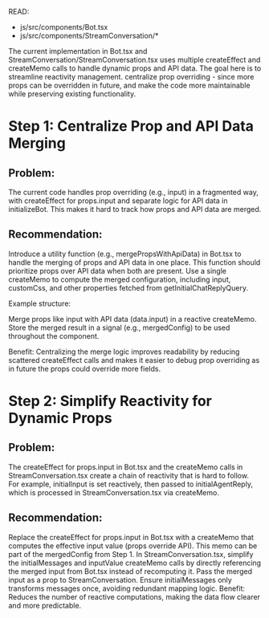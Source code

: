 
READ:
  - js/src/components/Bot.tsx
  - js/src/components/StreamConversation/*


The current implementation in Bot.tsx and StreamConversation/StreamConversation.tsx uses multiple createEffect and createMemo calls to handle dynamic props and API data. The goal here is to streamline reactivity management. centralize prop overriding - since more props can be overridden in future, and make the code more maintainable while preserving existing functionality.

# Step 1: Centralize Prop and API Data Merging

## Problem: 
The current code handles prop overriding (e.g., input) in a fragmented way, with createEffect for props.input and separate logic for API data in initializeBot. This makes it hard to track how props and API data are merged.

## Recommendation:
Introduce a utility function (e.g., mergePropsWithApiData) in Bot.tsx to handle the merging of props and API data in one place. This function should prioritize props over API data when both are present.
Use a single createMemo to compute the merged configuration, including input, customCss, and other properties fetched from getInitialChatReplyQuery.

Example structure:

Merge props like input with API data (data.input) in a reactive createMemo.
Store the merged result in a signal (e.g., mergedConfig) to be used throughout the component.

Benefit: Centralizing the merge logic improves readability by reducing scattered createEffect calls and makes it easier to debug prop overriding as in future the props could override more fields.

# Step 2: Simplify Reactivity for Dynamic Props

## Problem: 
The createEffect for props.input in Bot.tsx and the createMemo calls in StreamConversation.tsx create a chain of reactivity that is hard to follow. For example, initialInput is set reactively, then passed to initialAgentReply, which is processed in StreamConversation.tsx via createMemo.

## Recommendation:
Replace the createEffect for props.input in Bot.tsx with a createMemo that computes the effective input value (props override API). This memo can be part of the mergedConfig from Step 1.
In StreamConversation.tsx, simplify the initialMessages and inputValue createMemo calls by directly referencing the merged input from Bot.tsx instead of recomputing it. Pass the merged input as a prop to StreamConversation.
Ensure initialMessages only transforms messages once, avoiding redundant mapping logic.
Benefit: Reduces the number of reactive computations, making the data flow clearer and more predictable.